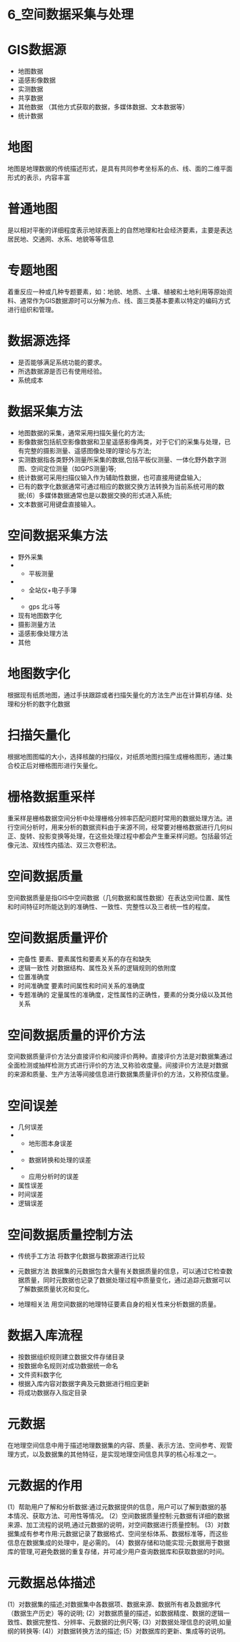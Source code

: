 # 6_空间数据采集与处理
# GIS数据源
- 地图数据
- 遥感影像数据
- 实测数据
- 共享数据
- 其他数据 （其他方式获取的数据，多媒体数据、文本数据等）
- 统计数据
# 地图
地图是地理数据的传统描述形式，是具有共同参考坐标系的点、线、面的二维平面形式的表示，内容丰富
# 普通地图
是以相对平衡的详细程度表示地球表面上的自然地理和社会经济要素，主要是表达居民地、交通网、水系、地貌等等信息
# 专题地图
着重反应一种或几种专题要素，如：地貌、地质、土壤、植被和土地利用等原始资料、通常作为GIS数据源时可以分解为点、线、面三类基本要素以特定的编码方式进行组织和管理。
# 数据源选择
- 是否能够满足系统功能的要求。
- 所选数据源是否已有使用经验。
- 系统成本
# 数据采集方法
- 地图数据的采集，通常采用扫描矢量化的方法;
- 影像数据包括航空影像数据和卫星遥感影像两类，对于它们的采集与处理，已有完整的摄影测量、遥感图像处理的理论与方法;
- 实测数据指各类野外测量所采集的数据,包括平板仪测量、一体化野外数字测图、空间定位测量（如GPS测量)等;
- 统计数据可采用扫描仪输入作为辅助性数据，也可直接用键盘输入;
- 已有的数字化数据通常可通过相应的数据交换方法转换为当前系统可用的数据;(6）多媒体数据通常也是以数据交换的形式进入系统;
- 文本数据可用键盘直接输入。
# 空间数据采集方法
- 野外采集
- - 平板测量
- - 全站仪+电子手簿
- - gps 北斗等
- 现有地图数字化
- 摄影测量方法
- 遥感影像处理方法
- 其他
# 地图数字化
根据现有纸质地图，通过手扶跟踪或者扫描矢量化的方法生产出在计算机存储、处理和分析的数字化数据
# 扫描矢量化
根据地图图幅的大小，选择核酸的扫描仪，对纸质地图扫描生成栅格图形，通过集合校正后对栅格图形进行矢量化。
# 栅格数据重采样
重采样是栅格数据空间分析中处理栅格分辨率匹配问题时常用的数据处理方法。进行空间分析时，用来分析的数据资料由于来源不同，经常要对栅格数据进行几何纠正、旋转、投影变换等处理，在这些处理过程中都会产生重采样问题。包括最邻近像元法、双线性内插法、双三次卷积法。
# 空间数据质量
空间数据质量是指GIS中空间数据（几何数据和属性数据）在表达空间位置、属性和时间特征时所能达到的准确性、一致性、完整性以及三者统一性的程度。
# 空间数据质量评价
- 完备性
要素、要素属性和要素关系的存在和缺失
- 逻辑一致性
对数据结构、属性及关系的逻辑规则的依附度
- 位置准确度
- 时间准确度
要素时间属性和时间关系的准确度
- 专题准确的
定量属性的准确度，定性属性的正确性，要素的分类分级以及其他关系
# 空间数据质量的评价方法
空间数据质量评价方法分直接评价和间接评价两种。直接评价方法是对数据集通过全面检测或抽样检测方式进行评价的方法,又称验收度量。间接评价方法是对数据的来源和质量、生产方法等间接信息进行数据集质量评价的方法，又称预估度量。
# 空间误差
- 几何误差
- - 地形图本身误差
- - 数据转换和处理的误差
- - 应用分析时的误差
- 属性误差
- 时间误差
- 逻辑误差
# 空间数据质量控制方法
- 传统手工方法
将数字化数据与数据源进行比较

- 元数据方法
数据集的元数据包含大量有关数据质量的信息，可以通过它检查数据质量，同时元数据也记录了数据处理过程中质量变化，通过追踪元数据可以了解数据质量状况和变化。
- 地理相关法
用空间数据的地理特征要素自身的相关性来分析数据的质量。
# 数据入库流程
- 按数据组织规则建立数据文件存储目录
- 按数据命名规则对成功数据统一命名
- 文件资料数字化
- 根据入库内容对数据字典及元数据进行相应更新
- 将成功数据存入指定目录
# 元数据
在地理空间信息中用于描述地理数据集的内容、质量、表示方法、空间参考、观管理方式，以及数据集的其他特征，是实现地理空间信息共享的核心标准之一。
# 元数据的作用
(1）帮助用户了解和分析数据:通过元数据提供的信息，用户可以了解到数据的基本情况、获取方法、可用性等情况。
(2）空间数据质量控制:元数据有详细的数据来源、加工流程的说明,通过元数据的说明，对空间数据进行质量控制。
(3）对数据集成有参考作用:元数据记录了数据格式、空间坐标体系、数据标准等，而这些信息在数据集成的处理中，是必需的。
(4）数据存储和功能实现:元数据用于数据库的管理,可避免数据的重复存储，并可减少用户查询数据库和获取数据的时间。
# 元数据总体描述
(1）对数据集的描述;对数据集中各数据项、数据来源、数据所有者及数据序代（数据生产历史）等的说明;
(2）对数据质量的描述，如数据精度、数据的逻辑一致性、数据完整性、分辨率、元数据的比例尺等;
(3）对数据处理信息的说明,如量纲的转换等:
(4)）对数据转换方法的描述;
(5）对数据库的更新、集成等的说明。

